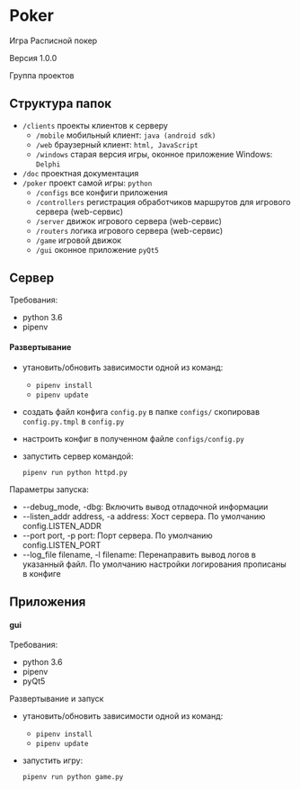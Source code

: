 # Poker
Игра Расписной покер

Версия 1.0.0

Группа проектов

## Структура папок

* `/clients` проекты клиентов к серверу
    * `/mobile` мобильный клиент: `java (android sdk)`
    * `/web` браузерный клиент: `html, JavaScript`
    * `/windows` старая версия игры, оконное приложение Windows: `Delphi`
* `/doc` проектная документация
* `/poker` проект самой игры: `python`
    * `/configs` все конфиги приложения
    * `/controllers` регистрация обработчиков маршрутов для игрового сервера (web-сервис)
    * `/server` движок игрового сервера (web-сервис)
    * `/routers` логика игрового сервера (web-сервис)
    * `/game` игровой движок
    * `/gui` оконное приложение `pyQt5`

## Сервер

Требования:
* python 3.6
* pipenv

#### Развертывание

* утановить/обновить зависимости одной из команд:
  * `pipenv install`
  * `pipenv update`
* создать файл конфига `config.py` в папке `configs/` скопировав `config.py.tmpl` в `config.py`
* настроить конфиг в полученном файле `configs/config.py`
* запустить сервер командой:

  `pipenv run python httpd.py`
  
Параметры запуска:
* --debug_mode, -dbg: Включить вывод отладочной информации
* --listen_addr address, -a address: Хост сервера. По умолчанию config.LISTEN_ADDR
* --port port, -p port: Порт сервера. По умолчанию config.LISTEN_PORT
* --log_file filename, -l filename: Перенаправить вывод логов в указанный файл.
По умолчанию настройки логирования прописаны в конфиге

## Приложения

#### gui

Требования:
* python 3.6
* pipenv
* pyQt5

Развертывание и запуск

* утановить/обновить зависимости одной из команд:
  * `pipenv install`
  * `pipenv update`
* запустить игру:

  `pipenv run python game.py`
